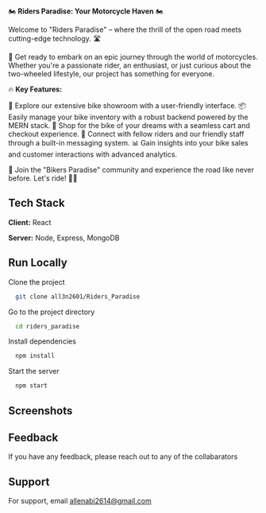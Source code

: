 🏍️ **Riders Paradise: Your Motorcycle Haven** 🏍️

Welcome to "Riders Paradise" – where the thrill of the open road meets cutting-edge technology. 🛣️

🚀 Get ready to embark on an epic journey through the world of motorcycles. Whether you're a passionate rider, an enthusiast, or just curious about the two-wheeled lifestyle, our project has something for everyone.

🔥 **Key Features:**

🏁 Explore our extensive bike showroom with a user-friendly interface.
📦 Easily manage your bike inventory with a robust backend powered by the MERN stack.
🛒 Shop for the bike of your dreams with a seamless cart and checkout experience.
💬 Connect with fellow riders and our friendly staff through a built-in messaging system.
📊 Gain insights into your bike sales and customer interactions with advanced analytics.

📢 Join the "Bikers Paradise" community and experience the road like never before. Let's ride! 🏴‍☠️


## Tech Stack

**Client:** React

**Server:** Node, Express, MongoDB


## Run Locally

Clone the project

```bash
  git clone all3n2601/Riders_Paradise
```

Go to the project directory

```bash
  cd riders_paradise
```

Install dependencies

```bash
  npm install
```

Start the server

```bash
  npm start
```


## Screenshots



## Feedback

If you have any feedback, please reach out to any of the collabarators


## Support

For support, email allenabi2614@gmail.com 
